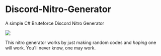 # Discord-Nitro-Generator
A simple C# Bruteforce Discord Nitro Generator

![](https://i.imgur.com/oVsSb4J.png)

This nitro generator works by just making random codes and *hoping* one will work.
You'll never know, one may work.

